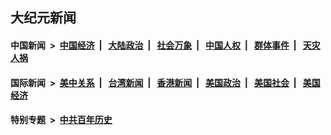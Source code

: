 ## 大纪元新闻

#### 中国新闻 &nbsp;>&nbsp; [中国经济](indexes/ncid283/README.md?04122045) &nbsp;| &nbsp; [大陆政治](indexes/ncid277/README.md?04122045) &nbsp;| &nbsp; [社会万象](indexes/ncid282/README.md?04122045) &nbsp;| &nbsp; [中国人权](indexes/ncid278/README.md?04122045) &nbsp;| &nbsp; [群体事件](indexes/ncid279/README.md?04122045) &nbsp;| &nbsp; [天灾人祸](indexes/ncid280/README.md?04122045)

#### 国际新闻 &nbsp;>&nbsp; [美中关系](indexes/nf1412576/README.md?04122045) &nbsp;| &nbsp; [台湾新闻](indexes/ncid1349361/README.md?04122045) &nbsp;| &nbsp; [香港新闻](indexes/ncid1349362/README.md?04122045) &nbsp;| &nbsp; [美国政治](indexes/ncid1078159/README.md?04122045) &nbsp;| &nbsp; [美国社会](indexes/ncid1078160/README.md?04122045) &nbsp;| &nbsp; [美国经济](indexes/ncid1078158/README.md?04122045)

#### 特别专题 &nbsp;>&nbsp; [中共百年历史](https://github.com/epoch-news/epoch-special/blob/master/README.md?04122045)  
